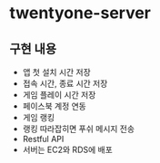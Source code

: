# twentyone-server

## 구현 내용

  * 앱 첫 설치 시간 저장
  * 접속 시간, 종료 시간 저장
  * 게임 플레이 시간 저장
  * 페이스북 계정 연동
  * 게임 랭킹
  * 랭킹 따라잡히면 푸쉬 메시지 전송
  * Restful API
  * 서버는 EC2와 RDS에 배포
